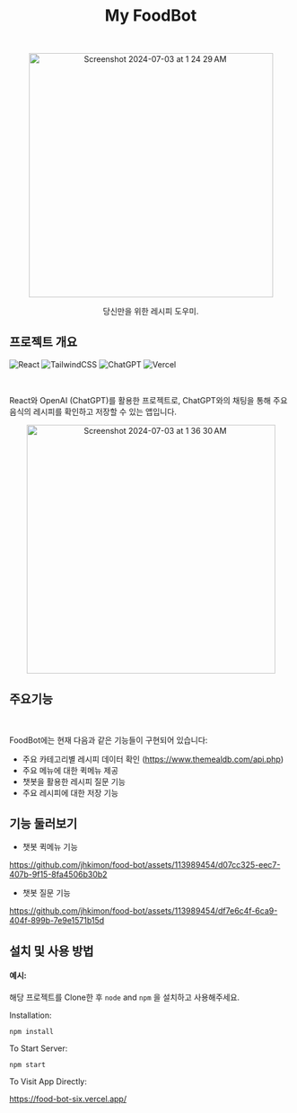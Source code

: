 <h1 align="center"> My FoodBot </h1> <br>
<p align="center">
  <a href="https://food-bot-six.vercel.app/">
    <img width="435" alt="Screenshot 2024-07-03 at 1 24 29 AM" src="https://github.com/jhkimon/food-bot/assets/113989454/49f20c43-c44f-4f06-997f-af36c7280d41">
  </a>
</p>


<p align="center">
  당신만을 위한 레시피 도우미.
</p>


## 프로젝트 개요
![React](https://img.shields.io/badge/react-%2320232a.svg?style=for-the-badge&logo=react&logoColor=%2361DAFB)
![TailwindCSS](https://img.shields.io/badge/tailwindcss-%2338B2AC.svg?style=for-the-badge&logo=tailwind-css&logoColor=white)
![ChatGPT](https://img.shields.io/badge/chatGPT-74aa9c?style=for-the-badge&logo=openai&logoColor=white)
![Vercel](https://img.shields.io/badge/vercel-%23000000.svg?style=for-the-badge&logo=vercel&logoColor=white)

<br/>

React와 OpenAI (ChatGPT)를 활용한 프로젝트로, ChatGPT와의 채팅을 통해 주요 음식의 레시피를 확인하고 저장할 수 있는 앱입니다.

<p align="center">
  <img width="443" alt="Screenshot 2024-07-03 at 1 36 30 AM" src="https://github.com/jhkimon/food-bot/assets/113989454/86553943-c172-4b25-a4ee-303120b80a8a">
</p>

## 주요기능
  
<br/>
  
FoodBot에는 현재 다음과 같은 기능들이 구현되어 있습니다:

* 주요 카테고리별 레시피 데이터 확인 (https://www.themealdb.com/api.php)
* 주요 메뉴에 대한 퀵메뉴 제공
* 챗봇을 활용한 레시피 질문 기능
* 주요 레시피에 대한 저장 기능

## 기능 둘러보기

* 챗봇 퀵메뉴 기능

https://github.com/jhkimon/food-bot/assets/113989454/d07cc325-eec7-407b-9f15-8fa4506b30b2

* 챗봇 질문 기능

https://github.com/jhkimon/food-bot/assets/113989454/df7e6c4f-6ca9-404f-899b-7e9e1571b15d

## 설치 및 사용 방법

#### 예시:

해당 프로젝트를 Clone한 후 `node` and `npm` 을 설치하고 사용해주세요.

Installation:

`npm install`  

To Start Server:

`npm start`  

To Visit App Directly:


  <a href="https://food-bot-six.vercel.app/">
https://food-bot-six.vercel.app/
  </a>




